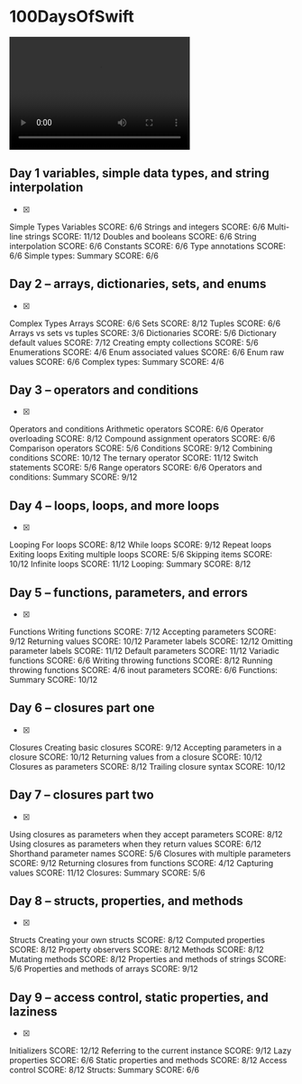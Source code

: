 # 100DaysOfSwift
<video src="video.mp4" width="320" height="200" controls preload></video>
## Day 1 variables, simple data types, and string interpolation
- [x]
Simple Types
Variables
SCORE: 6/6
Strings and integers
SCORE: 6/6
Multi-line strings
SCORE: 11/12
Doubles and booleans
SCORE: 6/6
String interpolation
SCORE: 6/6
Constants
SCORE: 6/6
Type annotations
SCORE: 6/6
Simple types: Summary
SCORE: 6/6

## Day 2 – arrays, dictionaries, sets, and enums
- [x]
Complex Types
Arrays
SCORE: 6/6
Sets
SCORE: 8/12
Tuples
SCORE: 6/6
Arrays vs sets vs tuples
SCORE: 3/6
Dictionaries
SCORE: 5/6
Dictionary default values
SCORE: 7/12
Creating empty collections
SCORE: 5/6
Enumerations
SCORE: 4/6
Enum associated values
SCORE: 6/6
Enum raw values
SCORE: 6/6
Complex types: Summary
SCORE: 4/6

## Day 3 – operators and conditions
- [x]
Operators and conditions
Arithmetic operators
SCORE: 6/6
Operator overloading
SCORE: 8/12
Compound assignment operators
SCORE: 6/6
Comparison operators
SCORE: 5/6
Conditions
SCORE: 9/12
Combining conditions
SCORE: 10/12
The ternary operator
SCORE: 11/12
Switch statements
SCORE: 5/6
Range operators
SCORE: 6/6
Operators and conditions: Summary
SCORE: 9/12

## Day 4 – loops, loops, and more loops
- [x]
Looping
For loops
SCORE: 8/12
While loops
SCORE: 9/12
Repeat loops
Exiting loops
Exiting multiple loops
SCORE: 5/6
Skipping items
SCORE: 10/12
Infinite loops
SCORE: 11/12
Looping: Summary
SCORE: 8/12

## Day 5 – functions, parameters, and errors
- [x]
Functions
Writing functions
SCORE: 7/12
Accepting parameters
SCORE: 9/12
Returning values
SCORE: 10/12
Parameter labels
SCORE: 12/12
Omitting parameter labels
SCORE: 11/12
Default parameters
SCORE: 11/12
Variadic functions
SCORE: 6/6
Writing throwing functions
SCORE: 8/12
Running throwing functions
SCORE: 4/6
inout parameters
SCORE: 6/6
Functions: Summary
SCORE: 10/12

## Day 6 – closures part one
- [x]
Closures
Creating basic closures
SCORE: 9/12
Accepting parameters in a closure
SCORE: 10/12
Returning values from a closure
SCORE: 10/12
Closures as parameters
SCORE: 8/12
Trailing closure syntax
SCORE: 10/12

## Day 7 – closures part two
- [x]
Using closures as parameters when they accept parameters
SCORE: 8/12
Using closures as parameters when they return values
SCORE: 6/12
Shorthand parameter names
SCORE: 5/6
Closures with multiple parameters
SCORE: 9/12
Returning closures from functions
SCORE: 4/12
Capturing values
SCORE: 11/12
Closures: Summary
SCORE: 5/6

## Day 8 – structs, properties, and methods
- [x]
Structs
Creating your own structs
SCORE: 8/12
Computed properties
SCORE: 8/12
Property observers
SCORE: 8/12
Methods
SCORE: 8/12
Mutating methods
SCORE: 8/12
Properties and methods of strings
SCORE: 5/6
Properties and methods of arrays
SCORE: 9/12

## Day 9 – access control, static properties, and laziness
- [x]
Initializers
SCORE: 12/12
Referring to the current instance
SCORE: 9/12
Lazy properties
SCORE: 6/6
Static properties and methods
SCORE: 8/12
Access control
SCORE: 8/12
Structs: Summary
SCORE: 6/6


